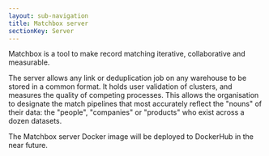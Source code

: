 ```yaml
---
layout: sub-navigation
title: Matchbox server
sectionKey: Server
---
```


Matchbox is a tool to make record matching iterative, collaborative and measurable.

The server allows any link or deduplication job on any warehouse to be stored in a common format. It holds user validation of clusters, and measures the quality of competing processes. This allows the organisation to designate the match pipelines that most accurately reflect the "nouns" of their data: the "people", "companies" or "products" who exist across a dozen datasets.

The Matchbox server Docker image will be deployed to DockerHub in the near future.